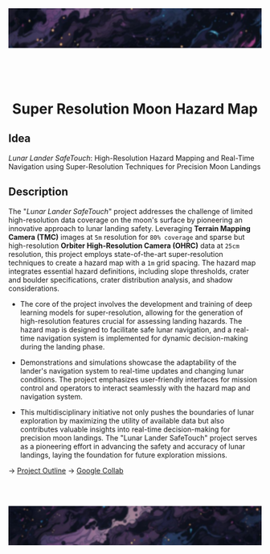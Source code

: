 <div align="center">
  <img src="resources/images/ban1.png" alt="header image"><br>
  <p>⠀</p><br>
  <h1>Super Resolution Moon Hazard Map</h1>
</div>

## Idea

*Lunar Lander SafeTouch*: High-Resolution Hazard Mapping and Real-Time Navigation using Super-Resolution Techniques for Precision Moon Landings

## Description

The "*Lunar Lander SafeTouch*" project addresses the challenge of limited high-resolution data coverage on the moon's surface by pioneering an innovative approach to lunar landing safety. Leveraging **Terrain Mapping Camera (TMC)** images at `5m` resolution for `80% coverage` and sparse but high-resolution **Orbiter High-Resolution Camera (OHRC)** data at `25cm` resolution, this project employs state-of-the-art super-resolution techniques to create a hazard map with a `1m` grid spacing. The hazard map integrates essential hazard definitions, including slope thresholds, crater and boulder specifications, crater distribution analysis, and shadow considerations.

- The core of the project involves the development and training of deep learning models for super-resolution, allowing for the generation of high-resolution features crucial for assessing landing hazards. The hazard map is designed to facilitate safe lunar navigation, and a real-time navigation system is implemented for dynamic decision-making during the landing phase.

- Demonstrations and simulations showcase the adaptability of the lander's navigation system to real-time updates and changing lunar conditions. The project emphasizes user-friendly interfaces for mission control and operators to interact seamlessly with the hazard map and navigation system.

- This multidisciplinary initiative not only pushes the boundaries of lunar exploration by maximizing the utility of available data but also contributes valuable insights into real-time decision-making for precision moon landings. The "Lunar Lander SafeTouch" project serves as a pioneering effort in advancing the safety and accuracy of lunar landings, laying the foundation for future exploration missions.

-> [Project Outline](projectoutline.md)
-> [Google Collab](https://colab.research.google.com/drive/1yKkvgHD0VhtwdJkxp9aGPBkCQKJ5j3aL?usp=sharing)

<div align="center">
  <p>⠀</p><br>
  <img src="resources/images/ban2.png" alt="header image"><br>
</div>
